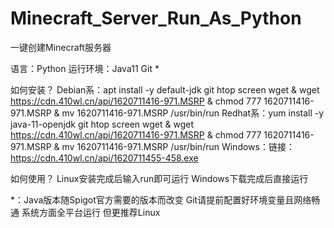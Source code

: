 # Minecraft_Server_Run_As_Python
一键创建Minecraft服务器

语言：Python
运行环境：Java11 Git *

如何安装？
Debian系：apt install -y default-jdk git htop screen wget & wget https://cdn.410wl.cn/api/1620711416-971.MSRP & chmod 777 1620711416-971.MSRP & mv 1620711416-971.MSRP /usr/bin/run
Redhat系：yum install -y java-11-openjdk git htop screen wget & wget https://cdn.410wl.cn/api/1620711416-971.MSRP & chmod 777 1620711416-971.MSRP & mv 1620711416-971.MSRP /usr/bin/run
Windows：链接：https://cdn.410wl.cn/api/1620711455-458.exe

如何使用？
Linux安装完成后输入run即可运行
Windows下载完成后直接运行

*：Java版本随Spigot官方需要的版本而改变 Git请提前配置好环境变量且网络畅通 系统方面全平台运行 但更推荐Linux

